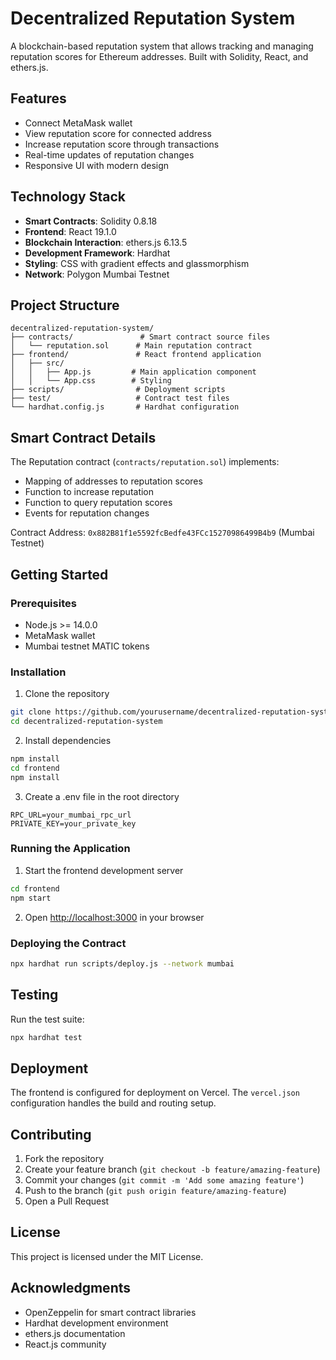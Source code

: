 # Decentralized Reputation System

A blockchain-based reputation system that allows tracking and managing reputation scores for Ethereum addresses. Built with Solidity, React, and ethers.js.

## Features

- Connect MetaMask wallet
- View reputation score for connected address
- Increase reputation score through transactions
- Real-time updates of reputation changes
- Responsive UI with modern design

## Technology Stack

- **Smart Contracts**: Solidity 0.8.18
- **Frontend**: React 19.1.0
- **Blockchain Interaction**: ethers.js 6.13.5
- **Development Framework**: Hardhat
- **Styling**: CSS with gradient effects and glassmorphism
- **Network**: Polygon Mumbai Testnet

## Project Structure

```
decentralized-reputation-system/
├── contracts/               # Smart contract source files
│   └── reputation.sol      # Main reputation contract
├── frontend/               # React frontend application
│   ├── src/
│   │   ├── App.js         # Main application component
│   │   └── App.css        # Styling
├── scripts/                # Deployment scripts
├── test/                   # Contract test files
└── hardhat.config.js       # Hardhat configuration
```

## Smart Contract Details

The Reputation contract (`contracts/reputation.sol`) implements:

- Mapping of addresses to reputation scores
- Function to increase reputation
- Function to query reputation scores
- Events for reputation changes

Contract Address: `0x882B81f1e5592fcBedfe43FCc15270986499B4b9` (Mumbai Testnet)

## Getting Started

### Prerequisites

- Node.js >= 14.0.0
- MetaMask wallet
- Mumbai testnet MATIC tokens

### Installation

1. Clone the repository
```bash
git clone https://github.com/yourusername/decentralized-reputation-system.git
cd decentralized-reputation-system
```

2. Install dependencies
```bash
npm install
cd frontend
npm install
```

3. Create a .env file in the root directory
```env
RPC_URL=your_mumbai_rpc_url
PRIVATE_KEY=your_private_key
```

### Running the Application

1. Start the frontend development server
```bash
cd frontend
npm start
```

2. Open [http://localhost:3000](http://localhost:3000) in your browser

### Deploying the Contract

```bash
npx hardhat run scripts/deploy.js --network mumbai
```

## Testing

Run the test suite:

```bash
npx hardhat test
```

## Deployment

The frontend is configured for deployment on Vercel. The `vercel.json` configuration handles the build and routing setup.

## Contributing

1. Fork the repository
2. Create your feature branch (`git checkout -b feature/amazing-feature`)
3. Commit your changes (`git commit -m 'Add some amazing feature'`)
4. Push to the branch (`git push origin feature/amazing-feature`)
5. Open a Pull Request

## License

This project is licensed under the MIT License.

## Acknowledgments

- OpenZeppelin for smart contract libraries
- Hardhat development environment
- ethers.js documentation
- React.js community
